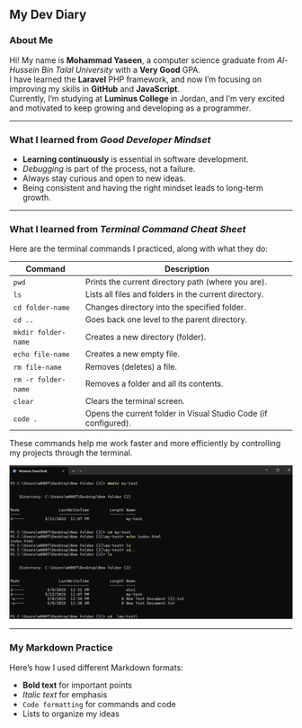## My Dev Diary

### About Me
Hi! My name is **Mohammad Yaseen**, a computer science graduate from *Al-Hussein Bin Talal University* with a **Very Good** GPA.  
I have learned the **Laravel** PHP framework, and now I’m focusing on improving my skills in **GitHub** and **JavaScript**.  
Currently, I’m studying at **Luminus College** in Jordan, and I’m very excited and motivated to keep growing and developing as a programmer.

---

### What I learned from *Good Developer Mindset*
- **Learning continuously** is essential in software development.
- *Debugging* is part of the process, not a failure.
- Always stay curious and open to new ideas.
- Being consistent and having the right mindset leads to long-term growth.

---

### What I learned from *Terminal Command Cheat Sheet*
Here are the terminal commands I practiced, along with what they do:

| Command | Description |
|--------|-------------|
| `pwd` | Prints the current directory path (where you are). |
| `ls` | Lists all files and folders in the current directory. |
| `cd folder-name` | Changes directory into the specified folder. |
| `cd ..` | Goes back one level to the parent directory. |
| `mkdir folder-name` | Creates a new directory (folder). |
| `echo file-name` | Creates a new empty file. |
| `rm file-name` | Removes (deletes) a file. |
| `rm -r folder-name` | Removes a folder and all its contents. |
| `clear` | Clears the terminal screen. |
| `code .` | Opens the current folder in Visual Studio Code (if configured). |

These commands help me work faster and more efficiently by controlling my projects through the terminal.

![Terminal Commands](images/terminal.png)

---

### My Markdown Practice
Here’s how I used different Markdown formats:

- **Bold text** for important points
- *Italic text* for emphasis
- `Code formatting` for commands and code
- Lists to organize my ideas
